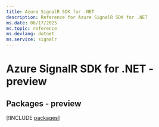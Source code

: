```yaml
---
title: Azure SignalR SDK for .NET
description: Reference for Azure SignalR SDK for .NET
ms.date: 06/17/2025
ms.topic: reference
ms.devlang: dotnet
ms.service: signalr
---
```

# Azure SignalR SDK for .NET - preview
## Packages - preview
[!INCLUDE [packages](signalr-index.md)]